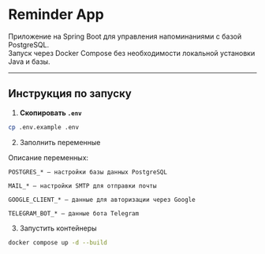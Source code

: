 # Reminder App

Приложение на Spring Boot для управления напоминаниями с базой PostgreSQL.  
Запуск через Docker Compose без необходимости локальной установки Java и базы.

---

## Инструкция по запуску

1. **Скопировать `.env`**

```bash
cp .env.example .env
```

2. Заполнить переменные

Описание переменных:

```
POSTGRES_* — настройки базы данных PostgreSQL

MAIL_* — настройки SMTP для отправки почты

GOOGLE_CLIENT_* — данные для авторизации через Google

TELEGRAM_BOT_* — данные бота Telegram
```

3. Запустить контейнеры

```bash
docker compose up -d --build
```
